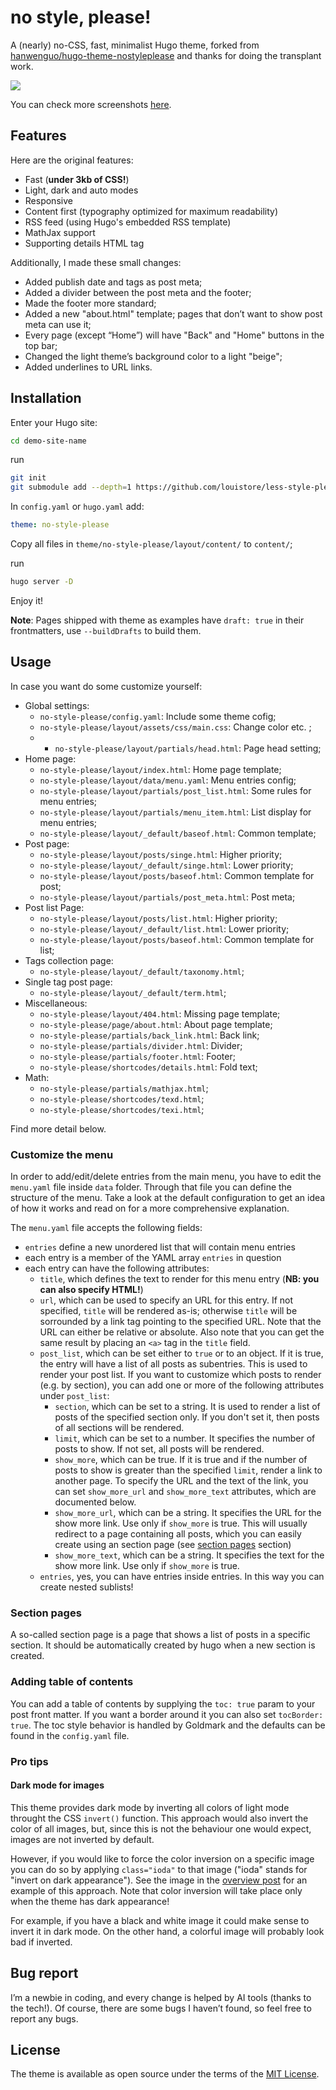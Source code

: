 # no style, please!

A (nearly) no-CSS, fast, minimalist Hugo theme, forked from [hanwenguo/hugo-theme-nostyleplease](https://github.com/hanwenguo/hugo-theme-nostyleplease) and thanks for doing the transplant work.

<img src="https://raw.githubusercontent.com/loyistro/no-style-please/refs/heads/main/images/IMG_20241214_143715.jpg">

You can check more screenshots [here](https://github.com/loyistro/no-style-please/tree/main/images).

## Features
Here are the original features:
- Fast (**under 3kb of CSS!**)
- Light, dark and auto modes
- Responsive
- Content first (typography optimized for maximum readability)
- RSS feed (using Hugo's embedded RSS template)
- MathJax support
- Supporting details HTML tag

Additionally, I made these small changes:
- Added publish date and tags as post meta;
- Added a divider between the post meta and the footer;
- Made the footer more standard;
- Added a new "about.html" template; pages that don’t want to show post meta can use it;
- Every page (except “Home”) will have "Back" and "Home" buttons in the top bar;
- Changed the light theme’s background color to a light "beige";
- Added underlines to URL links.

## Installation
Enter your Hugo site:
```zsh
cd demo-site-name
```

run
```zsh
git init
git submodule add --depth=1 https://github.com/louistore/less-style-please.gi
```

In `config.yaml` or `hugo.yaml` add:
```yaml
theme: no-style-please
```

Copy all files in `theme/no-style-please/layout/content/` to `content/`;

run
```zsh
hugo server -D
```

Enjoy it!

**Note**: Pages shipped with theme as examples have `draft: true` in their frontmatters, use `--buildDrafts` to build them.

## Usage
In case you want do some customize yourself:
- Global settings:
	- `no-style-please/config.yaml`: Include some theme cofig;
	- `no-style-please/layout/assets/css/main.css`: Change color etc. ;
	- - `no-style-please/layout/partials/head.html`: Page head setting;
- Home page:
	- `no-style-please/layout/index.html`: Home page template;
	- `no-style-please/layout/data/menu.yaml`: Menu entries config;
	- `no-style-please/layout/partials/post_list.html`: Some rules for menu entries;
	- `no-style-please/layout/partials/menu_item.html`: List display for menu entries;
	- `no-style-please/layout/_default/baseof.html`: Common template;
- Post page:
	- `no-style-please/layout/posts/singe.html`: Higher priority;
	- `no-style-please/layout/_default/singe.html`: Lower priority;
	- `no-style-please/layout/posts/baseof.html`: Common template for post;
	- `no-style-please/layout/partials/post_meta.html`: Post meta;
- Post list Page:
	- `no-style-please/layout/posts/list.html`: Higher priority;
	- `no-style-please/layout/_default/list.html`: Lower priority;
	- `no-style-please/layout/posts/baseof.html`: Common template for list;
- Tags collection page:
	- `no-style-please/layout/_default/taxonomy.html`;
- Single tag  post page:
	- `no-style-please/layout/_default/term.html`;
- Miscellaneous:
	- `no-style-please/layout/404.html`: Missing page template;
	- `no-style-please/page/about.html`: About page template;
	- `no-style-please/partials/back_link.html`: Back link;
	- `no-style-please/partials/divider.html`: Divider;
	- `no-style-please/partials/footer.html`: Footer;
	- `no-style-please/shortcodes/details.html`: Fold text;
- Math:
	- `no-style-please/partials/mathjax.html`;
	- `no-style-please/shortcodes/texd.html`;
	- `no-style-please/shortcodes/texi.html`;

Find more detail below.

### Customize the menu
In order to add/edit/delete entries from the main menu, you have to edit the `menu.yaml` file inside `data` folder. Through that file you can define the structure of the menu. Take a look at the default configuration to get an idea of how it works and read on for a more comprehensive explanation.

The `menu.yaml` file accepts the following fields:

- `entries` define a new unordered list that will contain menu entries
- each entry is a member of the YAML array `entries` in question
- each entry can have the following attributes:
    - `title`, which defines the text to render for this menu entry (**NB: you can also specify HTML!**)
    - `url`, which can be used to specify an URL for this entry. If not specified, `title` will be rendered as-is; otherwise `title` will be sorrounded by a link tag pointing to the specified URL. Note that the URL can either be relative or absolute. Also note that you can get the same result by placing an ```<a>``` tag in the `title` field.
    - `post_list`, which can be set either to `true` or to an object. If it is true, the entry will have a list of all posts as subentries. This is used to render your post list. If you want to customize which posts to render (e.g. by section), you can add one or more of the following attributes under `post_list`:
        - `section`, which can be set to a string. It is used to render a list of posts of the specified section only. If you don't set it, then posts of all sections will be rendered.
        - `limit`, which can be set to a number. It specifies the number of posts to show. If not set, all posts will be rendered.
        - `show_more`, which can be true. If it is true and if the number of posts to show is greater than the specified `limit`, render a link to another page. To specify the URL and the text of the link, you can set `show_more_url` and `show_more_text` attributes, which are documented below.
        - `show_more_url`, which can be a string. It specifies the URL for the show more link. Use only if `show_more` is true. This will usually redirect to a page containing all posts, which you can easily create using an section page (see [section pages](#section-pages) section)
        - `show_more_text`, which can be a string. It specifies the text for the show more link. Use only if `show_more` is true.
    - `entries`, yes, you can have entries inside entries. In this way you can create nested sublists!

### Section pages
A so-called section page is a page that shows a list of posts in a specific section. It should be automatically created by hugo when a new section is created.

### Adding table of contents
You can add a table of contents by supplying the `toc: true` param to your post front matter. If you want a border around it you can also set `tocBorder: true`. The toc style behavior is handled by Goldmark and the defaults can be found in the `config.yaml` file.

### Pro tips
#### Dark mode for images
This theme provides dark mode by inverting all colors of light mode throught the CSS `invert()` function. This approach would also invert the color of all images, but, since this is not the behaviour one would expect, images are not inverted by default.

However, if you would like to force the color inversion on a specific image you can do so by applying `class="ioda"` to that image ("ioda" stands for "invert on dark appearance"). See the image in the [overview post](https://github.com/riggraz/no-style-please/blob/master/_posts/2020-07-07-overview-post.md) for an example of this approach. Note that color inversion will take place only when the theme has dark appearance!

For example, if you have a black and white image it could make sense to invert it in dark mode. On the other hand, a colorful image will probably look bad if inverted.

## Bug report
I’m a newbie in coding, and every change is helped by AI tools (thanks to the tech!). Of course, there are some bugs I haven’t found, so feel free to report any bugs.

## License
The theme is available as open source under the terms of the [MIT License](https://opensource.org/licenses/MIT).
